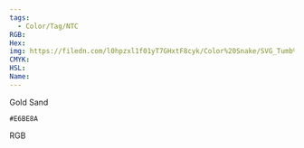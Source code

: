 ```yaml
---
tags:
  - Color/Tag/NTC
RGB:
Hex:
img: https://filedn.com/l0hpzxl1f01yT7GHxtF8cyk/Color%20Snake/SVG_Tumb%20Mass%20No%20Name/E6BE8A.svg
CMYK:
HSL:
Name:
---
```

Gold Sand
```palette
#E6BE8A
```
RGB
